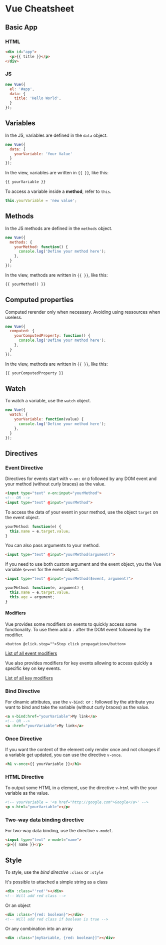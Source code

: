 # Vue Cheatsheet

## Basic App

### HTML

```html
<div id="app">
  <p>{{ title }}</p>
</div>
```

### JS

```javascript
new Vue({
  el: '#app',
  data: {
    title: 'Hello World',
  }
});
```

## Variables

In the JS, variables are defined in the `data` object.

```javascript
new Vue({
  data: {
    yourVariable: 'Your Value'
  }
});
```

In the view, variables are written in `{{ }}`, like this:

```html
{{ yourVariable }}
```

To access a variable inside a **method**, refer to `this`.

```javascript
this.yourVariable = 'new value';
```

## Methods

In the JS methods are defined in the `methods` object.

```javascript
new Vue({
  methods: {
    yourMethod: function() {
      console.log('Define your method here');
    },
  }
});
```

In the view, methods are written in `{{ }}`, like this:

```html
{{ yourMethod() }}
```

## Computed properties

Computed rerender only when necessary. Avoiding using ressources when useless.

```javascript
new Vue({
  computed: {
    yourComputedProperty: function() {
      console.log('Define your method here');
    },
  }
});
```

In the view, methods are written in `{{ }}`, like this:

```html
{{ yourComputedProperty }}
```

## Watch

To watch a variable, use the `watch` object.

```javascript
new Vue({
  watch: {
    yourVariable: function(value) {
      console.log('Define your method here');
    },
  }
});
```

## Directives

### Event Directive

Directives for events start with `v-on:` or `@` followed by any DOM event and your method (without curly braces) as the value.

```html
<input type="text" v-on:input="yourMethod">
<!-- OR -->
<input type="text" @input="yourMethod">
```

To access the data of your event in your method, use the object `target` on the event object.

```javascript
yourMethod: function(e) {
  this.name = e.target.value;
}
```

You can also pass arguments to your method.

```html
<input type="text" @input="yourMethod(argument)">
```

If you need to use both custom argument and the event object, you the Vue variable `$event` for the event object.

```html
<input type="text" @input="yourMethod($event, argument)">
```

```javascript
yourMethod: function(e, argument) {
  this.name = e.target.value;
  this.age = argument;
}
```

#### Modifiers

Vue provides some modifiers on events to quickly access some fonctionality. To use them add a `.` after the DOM event followed by the modifier.

```
<button @click.stop="">Stop click propagation</button>
```

[List of all event modifiers](https://vuejs.org/v2/guide/events.html#Event-Modifiers)

Vue also provides modifiers for key events allowing to access quickly a specific key on key events.

[List of all key modifiers](https://vuejs.org/v2/guide/events.html#Key-Modifiers)

### Bind Directive

For dinamic attributes, use the `v-bind:` or `:` followed by the attribute you want to bind and take the variable (without curly braces) as the value.

```html
<a v-bind:href="yourVariable">My link</a>
<!-- OR -->
<a :href="yourVariable">My link</a>
```

### Once Directive

If you want the content of the element only render once and not changes if a variable get updated, you can use the directive `v-once`.

```html
<h1 v-once>{{ yourVariable }}</h1>
```

### HTML Directive

To output some HTML in a element, use the directive `v-html` with the your variable as the value.

```html
<!-- yourVariable = '<a href="http://google.com">Google</a>' -->
<p v-html="yourVariable"></p>
```

### Two-way data binding directive

For two-way data binding, use the directive `v-model`.

```html
<input type="text" v-model="name">
<p>{{ name }}</p>
```

## Style

To style, use the *bind directive* `:class` or `:style`

It's possible to attached a simple string as a class

```html
<div :class="'red'"></div>
<!-- Will add red class -->
```

Or an object

```html
<div :class="{red: boolean}"></div>
<!-- Will add red class if boolean is true -->
```

Or any combination into an array


```html
<div :class="[myVariable, {red: boolean}]"></div>
```
